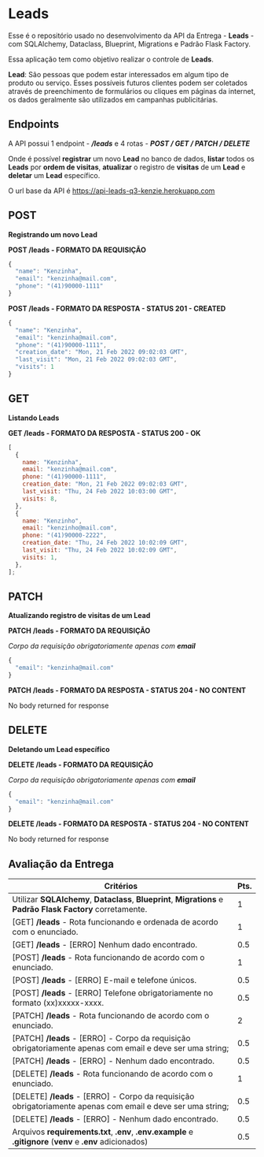 # Leads

Esse é o repositório usado no desenvolvimento da API da Entrega - **Leads** - com SQLAlchemy, Dataclass, Blueprint, Migrations e Padrão Flask Factory.

Essa aplicação tem como objetivo realizar o controle de **Leads**.

**Lead**: São pessoas que podem estar interessados em algum tipo de produto ou serviço. Esses possíveis futuros clientes podem ser coletados através de preenchimento de formulários ou cliques em páginas da internet, os dados geralmente são utilizados em campanhas publicitárias.

## Endpoints

A API possui 1 endpoint - **_/leads_** e 4 rotas - **_POST / GET / PATCH / DELETE_**

Onde é possível **registrar** um novo **Lead** no banco de dados, **listar** todos os **Leads** por **ordem de visitas**, **atualizar** o registro de **visitas** de um **Lead** e **deletar** um **Lead** específico.

O url base da API é https://api-leads-q3-kenzie.herokuapp.com

## POST

**Registrando um novo Lead**

**POST /leads - FORMATO DA REQUISIÇÃO**

```javascript
{
  "name": "Kenzinha",
  "email": "kenzinha@mail.com",
  "phone": "(41)90000-1111"
}
```

**POST /leads - FORMATO DA RESPOSTA - STATUS 201 - CREATED**

```javascript
{
  "name": "Kenzinha",
  "email": "kenzinha@mail.com",
  "phone": "(41)90000-1111",
  "creation_date": "Mon, 21 Feb 2022 09:02:03 GMT",
  "last_visit": "Mon, 21 Feb 2022 09:02:03 GMT",
  "visits": 1
}
```

## GET

**Listando Leads**

**GET /leads - FORMATO DA RESPOSTA - STATUS 200 - OK**

```javascript
[
  {
    name: "Kenzinha",
    email: "kenzinha@mail.com",
    phone: "(41)90000-1111",
    creation_date: "Mon, 21 Feb 2022 09:02:03 GMT",
    last_visit: "Thu, 24 Feb 2022 10:03:00 GMT",
    visits: 8,
  },
  {
    name: "Kenzinho",
    email: "kenzinho@mail.com",
    phone: "(41)90000-2222",
    creation_date: "Thu, 24 Feb 2022 10:02:09 GMT",
    last_visit: "Thu, 24 Feb 2022 10:02:09 GMT",
    visits: 1,
  },
];
```

## PATCH

**Atualizando registro de visitas de um Lead**

**PATCH /leads - FORMATO DA REQUISIÇÃO**

_Corpo da requisição obrigatoriamente apenas com ***email***_

```javascript
{
  "email": "kenzinha@mail.com"
}
```

**PATCH /leads - FORMATO DA RESPOSTA - STATUS 204 - NO CONTENT**

No body returned for response

## DELETE

**Deletando um Lead específico**

**DELETE /leads - FORMATO DA REQUISIÇÃO**

_Corpo da requisição obrigatoriamente apenas com ***email***_

```javascript
{
  "email": "kenzinha@mail.com"
}
```

**DELETE /leads - FORMATO DA RESPOSTA - STATUS 204 - NO CONTENT**

No body returned for response

## Avaliação da Entrega

| Critérios                                                                                                      | Pts. |
| -------------------------------------------------------------------------------------------------------------- | ---- |
| Utilizar **SQLAlchemy**, **Dataclass**, **Blueprint**, **Migrations** e **Padrão Flask Factory** corretamente. | 1    |
| [GET] **/leads** - Rota funcionando e ordenada de acordo com o enunciado.                                      | 1    |
| [GET] **/leads** - [ERRO] Nenhum dado encontrado.                                                              | 0.5  |
| [POST] **/leads** - Rota funcionando de acordo com o enunciado.                                                | 1    |
| [POST] **/leads** - [ERRO] E-mail e telefone únicos.                                                           | 0.5  |
| [POST] **/leads** - [ERRO] Telefone obrigatoriamente no formato (xx)xxxxx-xxxx.                                | 0.5  |
| [PATCH] **/leads** - Rota funcionando de acordo com o enunciado.                                               | 2    |
| [PATCH] **/leads** - [ERRO] - Corpo da requisição obrigatoriamente apenas com email e deve ser uma string;     | 0.5  |
| [PATCH] **/leads** - [ERRO] - Nenhum dado encontrado.                                                          | 0.5  |
| [DELETE] **/leads** - Rota funcionando de acordo com o enunciado.                                              | 1    |
| [DELETE] **/leads** - [ERRO] - Corpo da requisição obrigatoriamente apenas com email e deve ser uma string;    | 0.5  |
| [DELETE] **/leads** - [ERRO] - Nenhum dado encontrado.                                                         | 0.5  |
| Arquivos **requirements.txt**, **.env**, **.env.example** e **.gitignore** (**venv** e **.env** adicionados)   | 0.5  |
